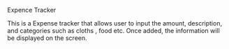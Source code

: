 Expence Tracker 

This is a Expense tracker that allows user to input the amount, description, and
categories such as cloths , food etc.
Once added, the information will be displayed on the screen.
